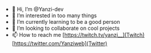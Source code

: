 - 👋 Hi, I’m @Yanzi-dev
- 👀 I’m interested in too many things
- 🌱 I’m currently learning to be a good person
- 💞️ I’m looking to collaborate on cool projects
- 📫 How to reach me [https://twitch.tv/yanzi__](Twitch) [https://twitter.com/Yanziweb](Twitter)

<!---
Yanzi-dev/Yanzi-dev is a ✨ special ✨ repository because its `README.md` (this file) appears on your GitHub profile.
You can click the Preview link to take a look at your changes.
--->

